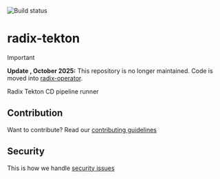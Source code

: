 ![Build status](https://github.com/equinor/radix-tekton/actions/workflows/build-push.yml/badge.svg)  

# radix-tekton

> [!IMPORTANT]  
> **Update , October 2025:** This repository is no longer maintained. Code is moved into [radix-operator](https://github.com/equinor/radix-operator).

Radix Tekton CD pipeline runner

## Contribution

Want to contribute? Read our [contributing guidelines](./CONTRIBUTING.md)

## Security

This is how we handle [security issues](./SECURITY.md)